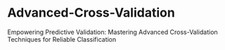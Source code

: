 # Advanced-Cross-Validation
Empowering Predictive Validation: Mastering Advanced Cross-Validation Techniques for Reliable Classification
